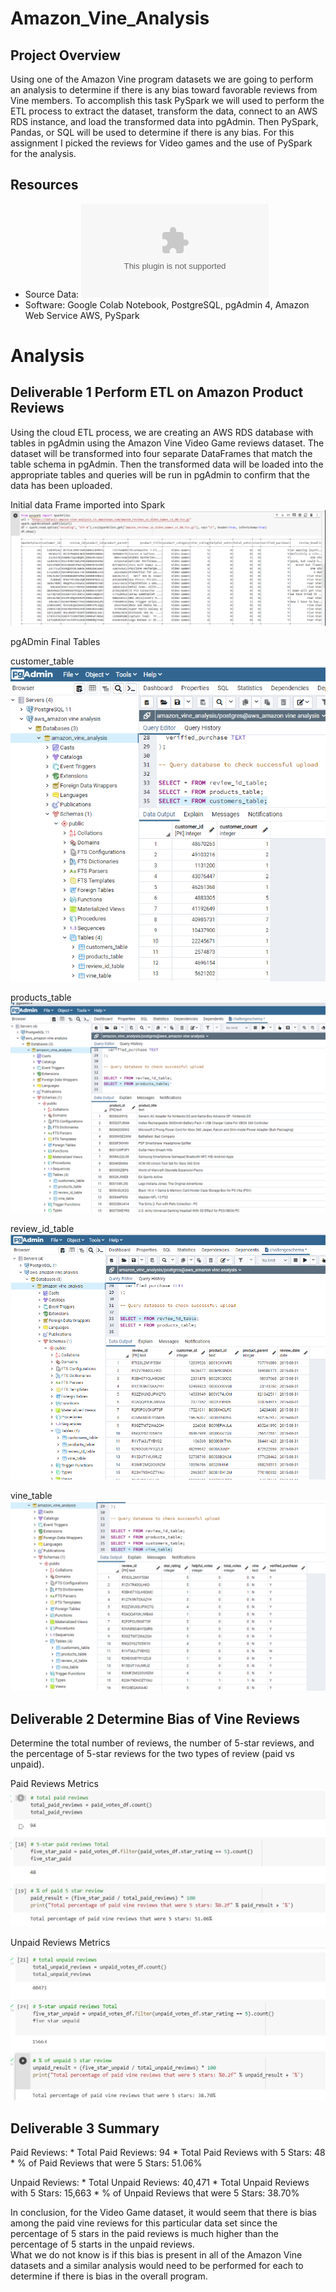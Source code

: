 # Amazon_Vine_Analysis

## Project Overview
Using one of the Amazon Vine program datasets we are going to perform an analysis to determine if there is any bias toward favorable reviews from Vine members.  To accomplish this task PySpark we will used to perform the ETL process to extract the dataset, transform the data, connect to an AWS RDS instance, and load the transformed data into pgAdmin. Then PySpark, Pandas, or SQL will be used to determine if there is any bias.
For this assignment I picked the reviews for Video games and the use of PySpark for the analysis.

## Resources
* Source Data: ![Amazon Vine Video Game Reviews](https://s3.amazonaws.com/amazon-reviews-pds/tsv/amazon_reviews_us_Video_Games_v1_00.tsv.gz)
* Software: Google Colab Notebook, PostgreSQL, pgAdmin 4, Amazon Web Service AWS, PySpark

# Analysis

## Deliverable 1 Perform ETL on Amazon Product Reviews
Using the cloud ETL process, we are creating an AWS RDS database with tables in pgAdmin using the Amazon Vine Video Game reviews dataset. The dataset will be transformed into four separate DataFrames that match the table schema in pgAdmin. Then the transformed data will be loaded into the appropriate tables and queries will be run in pgAdmin to confirm that the data has been uploaded.

Initial data Frame imported into Spark
![](https://github.com/timbialek/Amazon_Vine_Analysis/blob/main/Resources/PySpark%20File%20Import%20from%20S3%20bucket.PNG)

pgADmin Final Tables

customer_table
![](https://github.com/timbialek/Amazon_Vine_Analysis/blob/main/Resources/customers_table%20in%20pgAdmin.PNG)

products_table
![](https://github.com/timbialek/Amazon_Vine_Analysis/blob/main/Resources/product_table%20in%20pgAdmin.PNG)

review_id_table
![](https://github.com/timbialek/Amazon_Vine_Analysis/blob/main/Resources/review_id%20table%20in%20pgAdmin.PNG)

vine_table
![](https://github.com/timbialek/Amazon_Vine_Analysis/blob/main/Resources/vine_table%20in%20pgAdmin.PNG)

## Deliverable 2 Determine Bias of Vine Reviews

Determine the total number of reviews, the number of 5-star reviews, and the percentage of 5-star reviews for the two types of review (paid vs unpaid).

Paid Reviews Metrics
![](https://github.com/timbialek/Amazon_Vine_Analysis/blob/main/Resources/paid_reviews_metrics.PNG)

Unpaid Reviews Metrics
![](https://github.com/timbialek/Amazon_Vine_Analysis/blob/main/Resources/unpaid_reviews_metrics.PNG)



## Deliverable 3 Summary

Paid Reviews:
	* Total Paid Reviews: 94
	* Total Paid Reviews with 5 Stars: 48
	* % of Paid Reviews that were 5 Stars: 51.06%

Unpaid Reviews:
	* Total Unpaid Reviews: 40,471
	* Total Unpaid Reviews with 5 Stars: 15,663
	* % of Unpaid Reviews that were 5 Stars: 38.70%

In conclusion, for the Video Game dataset, it would seem that there is bias among the paid vine reviews for this particular data set since the percentage of 5 stars in the paid reviews is much higher than the percentage of 5 starts in the unpaid reviews.  
What we do not know is if this bias is present in all of the Amazon Vine datasets and a similar analysis would need to be performed for each to determine if there is bias in the overall program.
